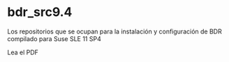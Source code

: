 # bdr_src9.4
Los repositorios que se ocupan para la instalación y configuración de BDR compilado para Suse SLE 11 SP4

Lea el PDF

